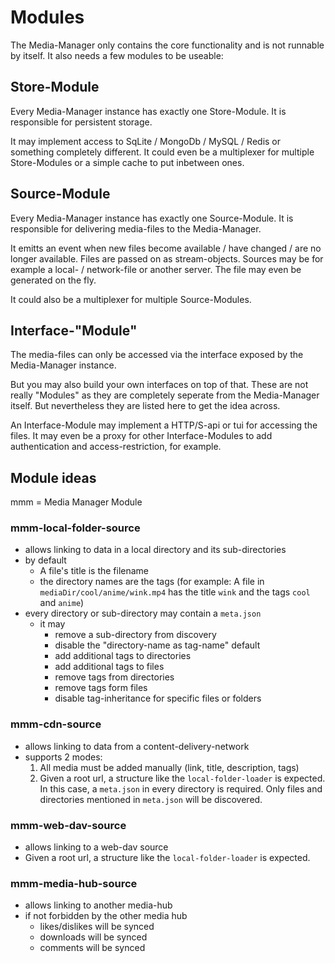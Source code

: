 # Modules

The Media-Manager only contains the core functionality and is not runnable by itself. It also needs a few modules to be useable:

## Store-Module

Every Media-Manager instance has exactly one Store-Module.
It is responsible for persistent storage.

It may implement access to SqLite / MongoDb / MySQL / Redis or something completely different.
It could even be a multiplexer for multiple Store-Modules or a simple cache to put inbetween ones.

## Source-Module

Every Media-Manager instance has exactly one Source-Module.
It is responsible for delivering media-files to the Media-Manager.

It emitts an event when new files become available / have changed / are no longer available.
Files are passed on as stream-objects. Sources may be for example a local- / network-file or another server.
The file may even be generated on the fly.

It could also be a multiplexer for multiple Source-Modules.

## Interface-"Module"

The media-files can only be accessed via the interface exposed by the Media-Manager instance.

But you may also build your own interfaces on top of that.
These are not really "Modules" as they are completely seperate from the Media-Manager itself.
But nevertheless they are listed here to get the idea across.

An Interface-Module may implement a HTTP/S-api or tui for accessing the files.
It may even be a proxy for other Interface-Modules to add authentication and access-restriction, for example.

## Module ideas

mmm = Media Manager Module

### mmm-local-folder-source

- allows linking to data in a local directory and its sub-directories
- by default
    - A file's title is the filename
    - the directory names are the tags (for example: A file in `mediaDir/cool/anime/wink.mp4` has the title `wink` and the tags `cool` and `anime`)
- every directory or sub-directory may contain a `meta.json`
    - it may
        - remove a sub-directory from discovery
        - disable the "directory-name as tag-name" default
        - add additional tags to directories
        - add additional tags to files
        - remove tags from directories
        - remove tags form files
        - disable tag-inheritance for specific files or folders

### mmm-cdn-source

- allows linking to data from a content-delivery-network
- supports 2 modes:
    1. All media must be added manually (link, title, description, tags)
    1. Given a root url, a structure like the `local-folder-loader` is expected. In this case, a `meta.json` in every directory is required. Only files and directories mentioned in `meta.json` will be discovered.

### mmm-web-dav-source

- allows linking to a web-dav source
- Given a root url, a structure like the `local-folder-loader` is expected.

### mmm-media-hub-source

- allows linking to another media-hub
- if not forbidden by the other media hub
    - likes/dislikes will be synced
    - downloads will be synced
    - comments will be synced
